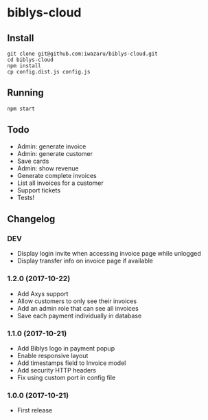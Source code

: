 # biblys-cloud

## Install

    git clone git@github.com:iwazaru/biblys-cloud.git
    cd biblys-cloud
    npm install
    cp config.dist.js config.js

## Running

    npm start

## Todo

* Admin: generate invoice
* Admin: generate customer
* Save cards
* Admin: show revenue
* Generate complete invoices
* List all invoices for a customer
* Support tickets
* Tests!

## Changelog

### DEV
* Display login invite when accessing invoice page while unlogged
* Display transfer info on invoice page if available

### 1.2.0 (2017-10-22)
* Add Axys support
* Allow customers to only see their invoices
* Add an admin role that can see all invoices
* Save each payment individually in database

### 1.1.0 (2017-10-21)
* Add Biblys logo in payment popup
* Enable responsive layout
* Add timestamps field to Invoice model
* Add security HTTP headers
* Fix using custom port in config file

### 1.0.0 (2017-10-21)
* First release
